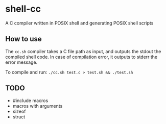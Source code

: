 # shell-cc

A C compiler written in POSIX shell and generating POSIX shell scripts

## How to use

The `cc.sh` compiler takes a C file path as input, and outputs the stdout the
compiled shell code. In case of compilation error, it outputs to stderr the
error message.

To compile and run: `./cc.sh test.c > test.sh && ./test.sh`

## TODO

- #include macros
- macros with arguments
- sizeof
- struct
